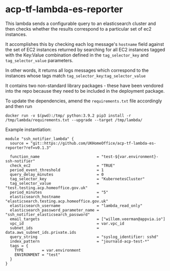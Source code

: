 # acp-tf-lambda-es-reporter

This lambda sends a configurable query to an elasticsearch cluster and then checks whether the results correspond to a particular set of ec2 instances.

It accomplishes this by checking each log message's `hostname` field against the set of EC2 instances returned by searching for all EC2 instances tagged with the Key:Value combination defined in the `tag_selector_key` and `tag_selector_value` parameters.

In other words, it returns all logs messages which correspond to the instances whose tags match `tag_selector_key`:`tag_selector_value` 

It contains two non-standard library packages - these have been vendored into the repo because they need to be included in the deployment package.

To update the dependencies, amend the `requirements.txt` file accordingly and then run

```
docker run -v $(pwd):/tmp/ python:3.9.2 pip3 install -r /tmp/lambda/requirements.txt --upgrade --target /tmp/lambda/
```

Example instantiation:

```
module "ssh_notifier_lambda" {
  source = "git::https://github.com/UKHomeOffice/acp-tf-lambda-es-reporter?ref=v0.1.3"

  function_name                         = "test-${var.environment}-ssh-notifier"
  check_ec2                             = "TRUE"
  period_event_threshold                = 1
  query_delay_minutes                   = 0
  tag_selector_key                      = "KubernetesCluster"
  tag_selector_value                    = "test.testing.acp.homeoffice.gov.uk"
  period_minutes                        = "5"
  elasticsearch_hostname                = "elasticsearch.testing.acp.homeoffice.gov.uk"
  elasticsearch_username                = "lambda_read_only"
  elasticsearch_password_parameter_name = "ssh_notifier_elasticsearch_password"
  email_targets                         = ["willem.veerman@appvia.io"]
  vpc_id                                = var.vpc_id
  subnet_ids                            = data.aws_subnet_ids.private.ids
  query_string                          = "syslog_identifier: sshd"
  index_pattern                         = "journald-acp-test-*"
  tags = {
    TYPE        = var.environment
    ENVIRONMENT = "test"
  }
}

```
